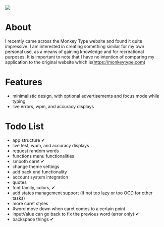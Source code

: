 [![](https://github.com/bunsbof/monkeytype_cloned)](https://github.com/bunsbof/monkeytype_cloned)
<br />

# About
I recently came across the Monkey Type website and found it quite impressive. I am interested in creating something similar for my own personal use, as a means of gaining knowledge and for recreational purposes. It is important to note that I have no intention of comparing my application to the original website which is(https://monkeytype.com)

# Features

- minimalistic design, with optional advertisements and focus mode while typing
- live errors, wpm, and accuracy displays

# Todo List

- app structure     ✔
- live test, wpm, and accuracy displays
- request random words
- functions menu functionalities
- smooth caret      ✔
- change theme settings
- add back end functionality
- account system integration
- quotes
- font family, colors,      ✔
- add states management support (if not too lazy or too OCD for other tasks)
- more caret styles
- #word move down when caret comes to a certain point
- inputValue can go back to fix the previous word (error only)       ✔
- backspace things       ✔